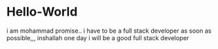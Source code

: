 # Hello-World



i am mohammad promise.. i have to be a full stack developer as soon as possible,,, inshallah one day i will be a good full stack developer
